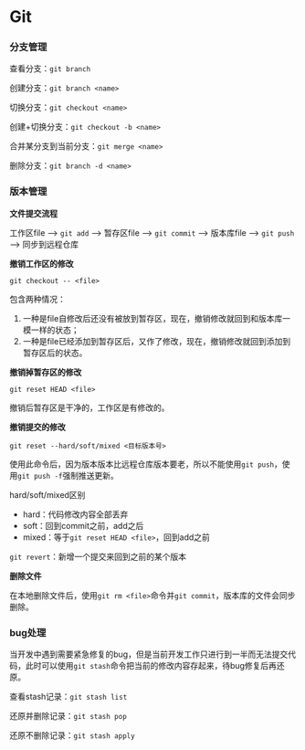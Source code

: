 # Git

### 分支管理

查看分支：`git branch`

创建分支：`git branch <name>`

切换分支：`git checkout <name>`

创建+切换分支：`git checkout -b <name>`

合并某分支到当前分支：`git merge <name>`

删除分支：`git branch -d <name>`

### 版本管理

**文件提交流程**

工作区file —> `git add` —> 暂存区file —> `git commit` —> 版本库file —> `git push` —> 同步到远程仓库


**撤销工作区的修改**

`git checkout -- <file>`

包含两种情况：
   1. 一种是file自修改后还没有被放到暂存区，现在，撤销修改就回到和版本库一模一样的状态；
   2. 一种是file已经添加到暂存区后，又作了修改，现在，撤销修改就回到添加到暂存区后的状态。

**撤销掉暂存区的修改**

`git reset HEAD <file>`

撤销后暂存区是干净的，工作区是有修改的。

**撤销提交的修改**

`git reset --hard/soft/mixed <目标版本号>`

使用此命令后，因为版本版本比远程仓库版本要老，所以不能使用`git push`，使用`git push -f`强制推送更新。

hard/soft/mixed区别
- hard：代码修改内容全部丢弃
- soft：回到commit之前，add之后
- mixed：等于`git reset HEAD <file>`，回到add之前

`git revert`：新增一个提交来回到之前的某个版本

**删除文件**

在本地删除文件后，使用`git rm <file>`命令并`git commit`，版本库的文件会同步删除。

### bug处理

当开发中遇到需要紧急修复的bug，但是当前开发工作只进行到一半而无法提交代码，此时可以使用`git stash`命令把当前的修改内容存起来，待bug修复后再还原。

查看stash记录：`git stash list`

还原并删除记录：`git stash pop`

还原不删除记录：`git stash apply`
